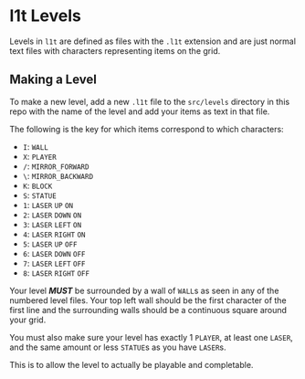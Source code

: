 # l1t Levels

Levels in `l1t` are defined as files with the `.l1t` extension
and are just normal text files with characters representing
items on the grid.

## Making a Level

To make a new level, add a new `.l1t` file to the `src/levels`
directory in this repo with the name of the level and add
your items as text in that file.

The following is the key for which items correspond to which
characters:

- `I`: `WALL`
- `X`: `PLAYER`
- `/`: `MIRROR_FORWARD`
- `\`: `MIRROR_BACKWARD`
- `K`: `BLOCK`
- `S`: `STATUE`
- `1`: `LASER` `UP` `ON`
- `2`: `LASER` `DOWN` `ON`
- `3`: `LASER` `LEFT` `ON`
- `4`: `LASER` `RIGHT` `ON`
- `5`: `LASER` `UP` `OFF`
- `6`: `LASER` `DOWN` `OFF`
- `7`: `LASER` `LEFT` `OFF`
- `8`: `LASER` `RIGHT` `OFF`

Your level ***MUST*** be surrounded by a wall of `WALL`s as seen
in any of the numbered level files. Your top left wall should be
the first character of the first line and the surrounding walls
should be a continuous square around your grid.

You must also make sure your level has exactly 1 `PLAYER`, at least
one `LASER`, and the same amount or less `STATUE`s as you have `LASER`s.

This is to allow the level to actually be playable and completable.
